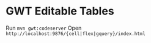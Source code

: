 # GWT Editable Tables

Run ``mvn gwt:codeserver``
Open ``http://localhost:9876/{cell|flex|gquery}/index.html``
